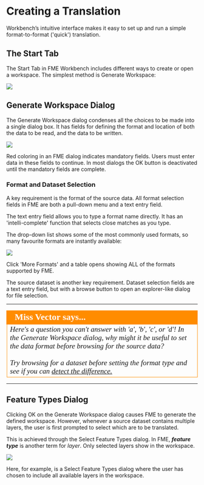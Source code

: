 # Creating a Translation #

Workbench’s intuitive interface makes it easy to set up and run a simple format-to-format ('quick') translation.

## The Start Tab ##
The Start Tab in FME Workbench includes different ways to create or open a workspace. The simplest method is Generate Workspace:

![](../DesktopBasic1Basics/Images/Img1.015.GettingStarted.png)

## Generate Workspace Dialog ##
The Generate Workspace dialog condenses all the choices to be made into a single dialog box. It has fields for defining the format and location of both the data to be read, and the data to be written.

![](../DesktopBasic1Basics/Images/Img1.016.GenerateWorkspaceDialog.png)

Red coloring in an FME dialog indicates mandatory fields. Users must enter data in these fields to continue. In most dialogs the OK button is deactivated until the mandatory fields are complete.


### Format and Dataset Selection ###

A key requirement is the format of the source data. All format selection fields in FME are both a pull-down menu and a text entry field. 

The text entry field allows you to type a format name directly. It has an 'intelli-complete' function that selects close matches as you type.

The drop-down list shows some of the most commonly used formats, so many favourite formats are instantly available:

![](../DesktopBasic1Basics/Images/Img1.017.FormatSelect.png)

Click 'More Formats' and a table opens showing ALL of the formats supported by FME.

The source dataset is another key requirement. Dataset selection fields are a text entry field, but with a browse button to open an explorer-like dialog for file selection.

---

<!--Person X Says Section-->

<table style="border-spacing: 0px">
<tr>
<td style="vertical-align:middle;background-color:darkorange;border: 2px solid darkorange">
<i class="fa fa-quote-left fa-lg fa-pull-left fa-fw" style="color:white;padding-right: 12px;vertical-align:text-top"></i>
<span style="color:white;font-size:x-large;font-weight: bold;font-family:serif">Miss Vector says...</span>
</td>
</tr>

<tr>
<td style="border: 1px solid darkorange">
<span style="font-family:serif; font-style:italic; font-size:larger">
Here's a question you can't answer with 'a', 'b', 'c', or 'd'! In the Generate Workspace dialog, why might it be useful to set the data format before browsing for the source data?
<br><br>Try browsing for a dataset before setting the format type and see if you can <a href="http://52.73.3.37/fmedatastreaming/Manual/QAResponse2017.fmw?chapter=1&question=7&answer=1&DestDataset_TEXTLINE=C%3A%5CFMEOutput%5CQAResponse.html">detect the difference.</a>
</span>
</td>
</tr>
</table>

---

## Feature Types Dialog ##
Clicking OK on the Generate Workspace dialog causes FME to generate the defined workspace. However, whenever a source dataset contains multiple layers, the user is first prompted to select which are to be translated.

This is achieved through the Select Feature Types dialog. In FME, ***feature type*** is another term for *layer*. Only selected layers show in the workspace.

![](../DesktopBasic1Basics/Images/Img1.018.FeatureTypeSelect.png)

Here, for example, is a Select Feature Types dialog where the user has chosen to include all available layers in the workspace.
